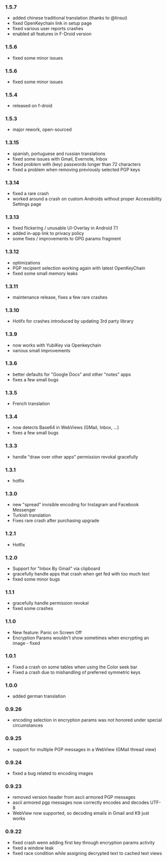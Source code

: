 ### 1.5.7
- added chinese traditional translation (thanks to @linsui)
- fixed OpenKeychain link in setup page 
- fixed various user reports crashes
- enabled all features in F-Droid version

### 1.5.6
- fixed some minor issues

### 1.5.6
- fixed some minor issues

### 1.5.4
- released on f-droid

### 1.5.3
- major rework, open-sourced

### 1.3.15
- spanish, portuguese and russian translations
- fixed some issues with Gmail, Evernote, Inbox
- fixed problem with (key) passwords longer than 72 characters
- fixed a problem when removing previously selected PGP keys

### 1.3.14
 - fixed a rare crash 
 - worked around a crash on custom Androids without proper Accessibility Settings page

### 1.3.13
- fixed flickering / unusable UI-Overlay in Android 7.1
- added in-app link to privacy policy
- some fixes / improvements to GPG params fragment


### 1.3.12
- optimizations
- PGP recipient selection working again with latest OpenKeyChain
- fixed some small memory leaks

### 1.3.11
- maintenance release, fixes a few rare crashes

### 1.3.10
- Hotifx for crashes introduced by updating 3rd party library

### 1.3.9
 - now works with YubiKey via Openkeychain
 - various small improvements

### 1.3.6
 - better defaults for "Google Docs" and other "notes" apps
 - fixes a few small bugs

### 1.3.5
- French translation

### 1.3.4
- now detects Base64 in WebViews (GMail, Inbox, ...)
- fixes a few small bugs

### 1.3.3
- handle "draw over other apps" permission revokal gracefully

### 1.3.1
- hotfix

### 1.3.0
- new "spread" invisible encoding for Instagram and Facebook Messenger
- Turkish translation
- Fixes rare crash after purchasing upgrade

### 1.2.1
- Hotfix

### 1.2.0
- Support for "Inbox By Gmail" via clipboard
- gracefully handle apps that crash when get fed with too much text
- fixed some minor bugs

### 1.1.1
- gracefully handle permission revokal
- fixed some crashes

### 1.1.0
- New feature: Panic on Screen Off
- Encryption Params wouldn't show sometimes when encrypting an image - fixed

### 1.0.1
- Fixed a crash on some tables when using the Color seek bar
- Fixed a crash due to mishandling of preferred symmetric keys

### 1.0.0
- added german translation

### 0.9.26
- encoding selection in encryption params was not honored under special circumstances

### 0.9.25
- support for multiple PGP messages in a WebView (GMail thread view)

### 0.9.24
- fixed a bug related to encoding images
      
### 0.9.23
- removed version header from ascii armored PGP messages
- ascii armored pgp messages now correctly encodes and decodes UTF-8    
- WebView now supported, so decoding emails in Gmail and K9 just works
    
### 0.9.22
- fixed crash wenn adding first key through encryption params activity
- fixed a window leak
- fixed race condition while assigning decrypted text to cached text views
